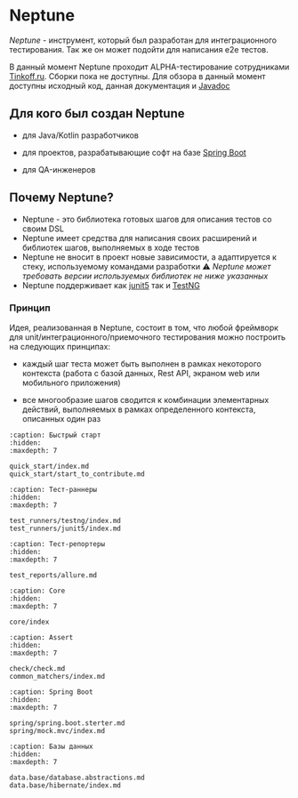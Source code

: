 # Neptune

_Neptune_ - инструмент, который был разработан для интеграционного тестирования. Так же он может подойти для
написания e2e тестов.

В данный момент Neptune проходит ALPHA-тестирование сотрудниками [Tinkoff.ru](https://www.tinkoff.ru/software/).
Сборки пока не доступны. Для обзора в данный момент доступны исходный код, данная документация и [Javadoc](https://tinkoff.github.io/neptune/core.api/index.html)

## Для кого был создан Neptune

- для Java/Kotlin разработчиков

- для проектов, разрабатывающие софт на базе [Spring Boot](https://spring.io/projects/spring-boot)

- для QA-инженеров

## Почему Neptune?

- Neptune - это библиотека готовых шагов для описания тестов со своим DSL
- Neptune имеет средства для написания своих расширений и библиотек шагов, выполняемых в ходе тестов
- Neptune не вносит в проект новые зависимости, а адаптируется к стеку, используемому командами разработки
  ⚠️ _Neptune может требовать версии используемых библиотек не ниже указанных_
- Neptune поддерживает  как [junit5](https://junit.org/junit5/docs/current/user-guide/) так и [TestNG](https://testng.org/doc/)

### Принцип

Идея, реализованная в Neptune, состоит в том, что любой фреймворк для unit/интеграционного/приемочного тестирования
можно построить на следующих принципах:

- каждый шаг теста может быть выполнен в рамках некоторого контекста (работа с базой данных, Rest API, экраном web или мобильного приложения)

- все многообразие шагов сводится к комбинации элементарных действий, выполняемых в рамках определенного контекста, описанных один раз



```{toctree}
:caption: Быстрый старт
:hidden:
:maxdepth: 7

quick_start/index.md
quick_start/start_to_contribute.md
```

```{toctree}
:caption: Тест-раннеры
:hidden:
:maxdepth: 7

test_runners/testng/index.md
test_runners/junit5/index.md
```

```{toctree}
:caption: Тест-репортеры
:hidden:
:maxdepth: 7

test_reports/allure.md
```

```{toctree}
:caption: Core
:hidden:
:maxdepth: 7

core/index
```

```{toctree}
:caption: Assert
:hidden:
:maxdepth: 7

check/check.md
common_matchers/index.md
```

```{toctree}
:caption: Spring Boot
:hidden:
:maxdepth: 7

spring/spring.boot.sterter.md
spring/mock.mvc/index.md
```

```{toctree}
:caption: Базы данных
:hidden:
:maxdepth: 7

data.base/database.abstractions.md
data.base/hibernate/index.md
```


  


